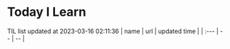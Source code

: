 # Today I Learn 
TIL list updated at 2023-03-16 02:11:36
| name | url | updated time |
| :--- | -- | -- |

